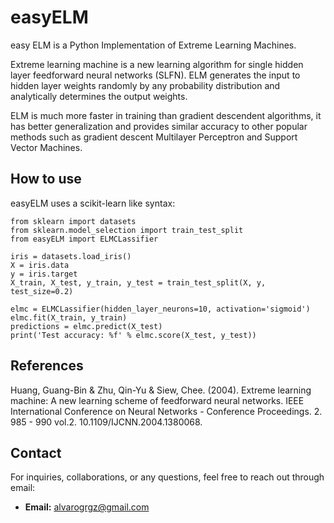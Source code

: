 # easyELM
easy ELM is a Python Implementation of Extreme Learning Machines.

Extreme learning machine is a new learning algorithm for single hidden layer feedforward neural networks (SLFN). ELM generates the input to hidden layer weights randomly by any probability distribution and analytically determines the output weights. 

ELM is much more faster in training than gradient descendent algorithms, it has better generalization and provides similar accuracy to other popular methods such as gradient descent Multilayer Perceptron and Support Vector Machines.

How to use
--------------------------------------------------------------------------------
easyELM uses a scikit-learn like syntax:

```
from sklearn import datasets
from sklearn.model_selection import train_test_split
from easyELM import ELMCLassifier

iris = datasets.load_iris()
X = iris.data
y = iris.target
X_train, X_test, y_train, y_test = train_test_split(X, y, test_size=0.2)

elmc = ELMCLassifier(hidden_layer_neurons=10, activation='sigmoid')
elmc.fit(X_train, y_train)
predictions = elmc.predict(X_test)
print('Test accuracy: %f' % elmc.score(X_test, y_test))
```

References
--------------------------------------------------------------------------------
Huang, Guang-Bin & Zhu, Qin-Yu & Siew, Chee. (2004). Extreme learning machine: A new learning scheme of feedforward neural networks. IEEE International Conference on Neural Networks - Conference Proceedings. 2. 985 - 990 vol.2. 10.1109/IJCNN.2004.1380068. 

Contact
--------------------------------------------------------------------------------
For inquiries, collaborations, or any questions, feel free to reach out through email:

- **Email:** [alvarogrgz@gmail.com](mailto:alvarogrgz@gmail.com)
